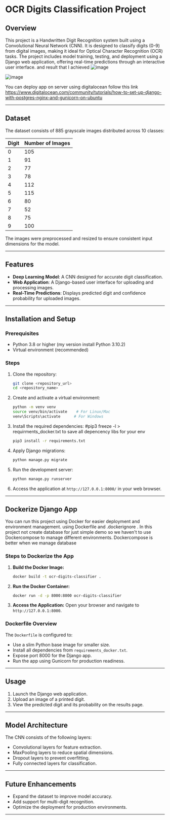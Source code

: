 # OCR Digits Classification Project

## Overview
This project is a Handwritten Digit Recognition system built using a Convolutional Neural Network (CNN). It is designed to classify digits (0-9) from digital images, making it ideal for Optical Character Recognition (OCR) tasks. The project includes model training, testing, and deployment using a Django web application, offering real-time predictions through an interactive user interface. and result that I achieved  ![image](https://github.com/user-attachments/assets/2a3e32be-a7c8-4d99-ad41-0f569425f5f4)

![image](https://github.com/user-attachments/assets/0942472e-f123-4b81-9abc-794450b502f6)

You can deploy app on server using  digitalocean follow this link https://www.digitalocean.com/community/tutorials/how-to-set-up-django-with-postgres-nginx-and-gunicorn-on-ubuntu

---

## Dataset
The dataset consists of 885 grayscale images distributed across 10 classes:

| Digit | Number of Images |
|-------|------------------|
| 0     | 105              |
| 1     | 91               |
| 2     | 77               |
| 3     | 78               |
| 4     | 112              |
| 5     | 115              |
| 6     | 80               |
| 7     | 52               |
| 8     | 75               |
| 9     | 100              |

The images were preprocessed and resized to ensure consistent input dimensions for the model.

---

## Features
- **Deep Learning Model**: A CNN designed for accurate digit classification.
- **Web Application**: A Django-based user interface for uploading and processing images.
- **Real-Time Predictions**: Displays predicted digit and confidence probability for uploaded images.

---

## Installation and Setup

### Prerequisites
- Python 3.8 or higher (my version install Python 3.10.2)
- Virtual environment (recommended)

### Steps
1. Clone the repository:
   ```bash
   git clone <repository_url>
   cd <repository_name>
   ```

2. Create and activate a virtual environment:
   ```bash
   python -m venv venv
   source venv/bin/activate    # For Linux/Mac
   venv\Scripts\activate      # For Windows
   ```

3. Install the required dependencies:
   #pip3 freeze -l > requirments_docker.txt to save all depencency libs for your env
   ```bash
   pip3 install -r requirements.txt
   ```

5. Apply Django migrations:
   ```bash
   python manage.py migrate
   ```

6. Run the development server:
   ```bash
   python manage.py runserver
   ```

7. Access the application at `http://127.0.0.1:8000/` in your web browser.

---

## Dockerize Django App
You can run this project using Docker for easier deployment and environment management.
using Dockerfile and .dockerignore .
In this project not create database for just simple demo so we haven't to use Dockercompose 
to manage different environments.
Dockercompose is better when we manage database

### Steps to Dockerize the App

1. **Build the Docker Image:**
   ```bash
   docker build -t ocr-digits-classifier .
   ```

2. **Run the Docker Container:**
   ```bash
   docker run -d -p 8000:8000 ocr-digits-classifier
   ```

3. **Access the Application:**
   Open your browser and navigate to `http://127.0.0.1:8000`.

### Dockerfile Overview
The `Dockerfile` is configured to:
- Use a slim Python base image for smaller size.
- Install all dependencies from `requirements_docker.txt`.
- Expose port 8000 for the Django app.
- Run the app using Gunicorn for production readiness.
---
## Usage
1. Launch the Django web application.
2. Upload an image of a printed digit.
3. View the predicted digit and its probability on the results page.

---

## Model Architecture
The CNN consists of the following layers:
- Convolutional layers for feature extraction.
- MaxPooling layers to reduce spatial dimensions.
- Dropout layers to prevent overfitting.
- Fully connected layers for classification.

---

## Future Enhancements
- Expand the dataset to improve model accuracy.
- Add support for multi-digit recognition.
- Optimize the deployment for production environments.

---


